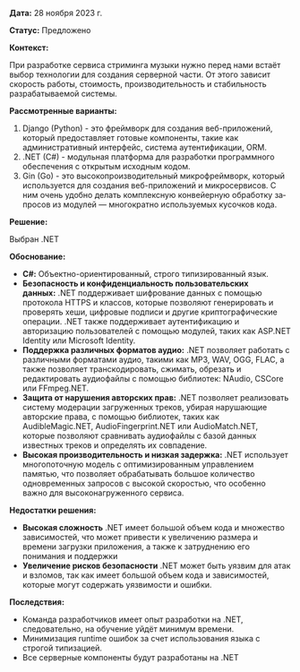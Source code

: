**Дата:** 28 ноября 2023 г.

**Статус:** Предложено

**Контекст:**

При разработке сервиса стриминга музыки нужно перед нами встаёт выбор технологии для создания серверной части. От этого зависит скорость работы, стоимость, производительность и стабильность разрабатываемой системы.

**Рассмотренные варианты:**

1. Django (Python) - это фреймворк для создания веб-приложений, который предоставляет готовые компоненты, такие как административный интерфейс, система аутентификации, ORM.
2. .NET (C#) - модульная платформа для разработки программного обеспечения с открытым исходным кодом.
3. Gin (Go) - это вы­со­ко­про­из­во­ди­тель­ный мик­рофрейм­ворк, ко­то­рый ис­поль­зу­ет­ся для со­зда­ния веб-при­ло­же­ний и мик­ро­сер­ви­сов. С ним очень удоб­но де­лать ком­плекс­ную кон­вей­ер­ную об­ра­бот­ку за­про­сов из мо­ду­лей — мно­го­крат­но ис­поль­зу­е­мых ку­соч­ков ко­да.

**Решение:**

Выбран .NET

**Обоснование:**
- **C#:** Объектно-ориентированный, строго типизированный язык.
- **Безопасность и конфиденциальность пользовательских данных:** .NET поддерживает шифрование данных с помощью протокола HTTPS и классов, которые позволяют генерировать и проверять хеши, цифровые подписи и другие криптографические операции. .NET также поддерживает аутентификацию и авторизацию пользователей с помощью модулей, таких как ASP.NET Identity или Microsoft Identity.
- **Поддержка различных форматов аудио:** .NET позволяет работать с различными форматами аудио, такими как MP3, WAV, OGG, FLAC, а также позволяет транскодировать, сжимать, обрезать и редактировать аудиофайлы с помощью библиотек: NAudio, CSCore или FFmpeg.NET.
- **Защита от нарушения авторских прав:** .NET позволяет реализовать систему модерации загруженных треков, убирая нарушающие авторские права, с помощью библиотек, таких как AudibleMagic.NET, AudioFingerprint.NET или AudioMatch.NET, которые позволяют сравнивать аудиофайлы с базой данных известных треков и определять их совпадение.
- **Высокая производительность и низкая задержка:** .NET использует многопоточную модель с оптимизированным управлением памятью, что позволяет обрабатывать большое количество одновременных запросов с высокой скоростью, что особенно важно для высоконагруженного сервиса.

**Недостатки решения:**
- **Высокая сложность** .NET имеет большой объем кода и множество зависимостей, что может привести к увеличению размера и времени загрузки приложения, а также к затруднению его понимания и поддержки
- **Увеличение рисков безопасности** .NET может быть уязвим для атак и взломов, так как имеет большой объем кода и зависимостей, которые могут содержать уязвимости и ошибки.

**Последствия:**

- Команда разработчиков имеет опыт разработки на .NET, следовательно, на обучение уйдёт минимум времени.
- Минимизация runtime ошибок за счет использования языка с строгой типизацией.
- Все серверные компоненты будут разработаны на .NET